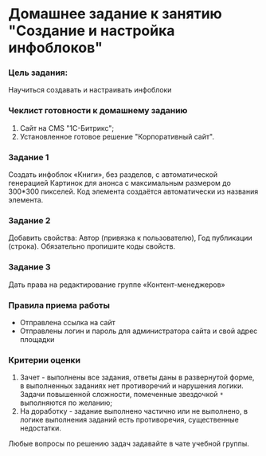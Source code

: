 # Домашнее задание к занятию "Создание и настройка инфоблоков"

### Цель задания:

Научиться создавать и настраивать инфоблоки 

### Чеклист готовности к домашнему заданию

1. Сайт на CMS "1С-Битрикс";
2. Установленное готовое решение "Корпоративный сайт".

### Задание 1

Создать инфоблок «Книги», без разделов, с автоматической генерацией Картинок для анонса с максимальным размером до 300*300 пикселей. Код элемента создаётся автоматически из названия элемента.

### Задание 2

Добавить свойства: Автор (привязка к пользователю), Год публикации (строка). Обязательно пропишите коды свойств.

### Задание 3

Дать права на редактирование группе «Контент-менеджеров»


### Правила приема работы

* Отправлена ссылка на сайт
* Отправлены логин и пароль для администратора сайта и свой адрес площадки

### Критерии оценки

1. Зачет - выполнены все задания, ответы даны в развернутой форме, в выполненных заданиях нет противоречий и нарушения логики. Задачи повышенной сложности, помеченные звездочкой `*` выполняются по желанию;
2. На доработку - задание выполнено частично или не выполнено, в логике выполнения заданий есть противоречия, существенные недостатки.

Любые вопросы по решению задач задавайте в чате учебной группы.
